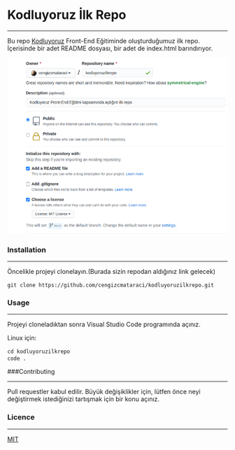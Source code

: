 # Kodluyoruz İlk Repo

---

Bu repo [Kodluyoruz](https://kodluyoruz.org/) Front-End Eğitiminde oluşturduğumuz ilk repo. İçerisinde bir adet README dosyası, bir adet de index.html barındırıyor.

![Gorsel](https://raw.githubusercontent.com/Kodluyoruz/taskforce/main/git/odev1/figures/github.png)

### Installation

---

Öncelikle projeyi clonelayın.(Burada sizin repodan aldığınız link gelecek)

```
git clone https://github.com/cengizcmataraci/kodluyoruzilkrepo.git
```

### Usage

---

Projeyi cloneladıktan sonra Visual Studio Code programında açınız.

Linux için:

```
cd kodluyoruzilkrepo
code .
```

###Contributing

---

Pull requestler kabul edilir. Büyük değişiklikler için, lütfen önce neyi değiştirmek istediğinizi tartışmak için bir konu açınız.

### Licence

---

[MIT](https://choosealicense.com/licenses/mit/)
